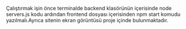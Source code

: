Çalıştırmak işin önce terminalde backend klasörünün içerisinde node servers.js kodu ardından frontend dosyası içerisinden npm start komudu yazılmalı.Ayrıca sitenin ekran görüntüsü proje içinde bulunmaktadır.
